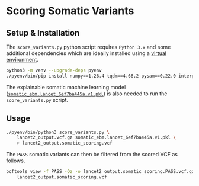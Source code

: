 # Scoring Somatic Variants

## Setup & Installation

The `score_variants.py` python script requires `Python 3.x` and some additional dependencies
which are ideally installed using a [virtual environment](https://docs.python.org/3/library/venv.html).

```bash
python3 -m venv --upgrade-deps pyenv
./pyenv/bin/pip install numpy==1.26.4 tqdm==4.66.2 pysam==0.22.0 interpret-core==0.5.1
```

The explainable somatic machine learning model ([`somatic_ebm.lancet_6ef7ba445a.v1.pkl`](https://github.com/nygenome/Lancet2/blob/v2.8.6/python/somatic_ebm.lancet_6ef7ba445a.v1.pkl))
is also needed to run the `score_variants.py` script.

## Usage

```bash
./pyenv/bin/python3 score_variants.py \
    lancet2_output.vcf.gz somatic_ebm.lancet_6ef7ba445a.v1.pkl \
    > lancet2_output.somatic_scoring.vcf
```

The `PASS` somatic variants can then be filtered from the scored VCF as follows.

```bash
bcftools view -f PASS -Oz -o lancet2_output.somatic_scoring.PASS.vcf.gz \
    lancet2_output.somatic_scoring.vcf
```
